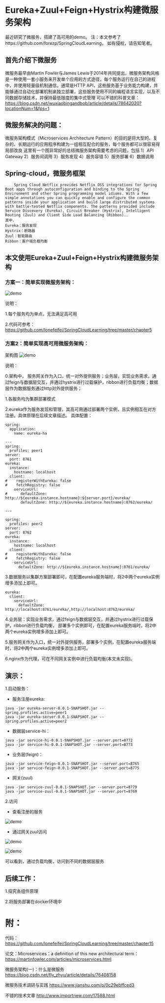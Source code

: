 # Eureka+Zuul+Feign+Hystrix构建微服务架构

最近研究了微服务，搭建了高可用的demo。
注：本文参考了https://github.com/forezp/SpringCloudLearning， 如有侵权，请告知笔者。

## 首先介绍下微服务
   微服务最早由Martin Fowler与James Lewis于2014年共同提出，微服务架构风格是一种使用一套小服务来开发单个应用的方式途径，每个服务运行在自己的进程中，并使用轻量级机制通信，通常是HTTP API，这些服务基于业务能力构建，并能够通过自动化部署机制来独立部署，这些服务使用不同的编程语言实现，以及不同数据存储技术，并保持最低限度的集中式管理
   可以不错的科普文章： https://blog.csdn.net/wuxiaobingandbob/article/details/78642020?locationNum=1&fps=1

## 微服务解决的问题：
    
   微服务架构模式（Microservices Architecture Pattern）的目的是将大型的、复杂的、长期运行的应用程序构建为一组相互配合的服务，每个服务都可以很容易得局部改良
    这里有一个图非常好的总结微服务架构需要考虑的问题，包括
    1）API Gateway
    2）服务间调用
    3）服务发现
    4）服务容错
    5）服务部署
    6）数据调用

## Spring-cloud，微服务框架
        Spring Cloud Netflix provides Netflix OSS integrations for Spring Boot apps through autoconfiguration and binding to the Spring Environment and other Spring programming model idioms. With a few simple annotations you can quickly enable and configure the common patterns inside your application and build large distributed systems with battle-tested Netflix components. The patterns provided include Service Discovery (Eureka), Circuit Breaker (Hystrix), Intelligent Routing (Zuul) and Client Side Load Balancing (Ribbon).. 
    其中，
    Eureka：服务发现 
    Hystrix：断路器 
    Zuul：智能路由 
    Ribbon：客户端负载均衡

## 本文使用Eureka+Zuul+Feign+Hystrix构建微服务架构

### 方案一：简单实现微服务架构：
![demo](https://github.com/lonefeifei/SpringCloudLearning/blob/master/chapter15/demo1.png)

说明：

1.每个服务均为单点，无法满足高可用

2.代码可参考：https://github.com/lonefeifei/SpringCloudLearning/tree/master/chapter5

### 方案2：简单实现高可用微服务架构：
架构图
![demo](https://github.com/lonefeifei/SpringCloudLearning/blob/master/chapter15/demo2.png)

说明：

0.架构中， 服务网关作为入口，统一对外提供服务；业务层，实现业务需求，通过feign与数据层交互，并通过hystrix进行过载保护，ribbon进行负载均衡；数据层作为数据服务通过http对外提供服务；

1.各服务均为集群部署模式

2.eureka作为服务发现和管理，其高可用通过部署两个实例，且实例相互在对方注册。具体原理在后续文章描述。
具体配置：

```
spring:
  application:
    name: eureka-ha

---
spring:
  profiles: peer1
server:
  port: 8761
eureka:
  instance:
    hostname: localhost
  client:
#    registerWithEureka: false
#    fetchRegistry: false
    serviceUrl:
#      defaultZone: http://${eureka.instance.hostname}:${server.port}/eureka/
       defaultZone: http://${eureka.instance.hostname}:8762/eureka/

---

spring:
  profiles: peer2
server:
  port: 8762
eureka:
  instance:
    hostname: localhost
  client:
#    registerWithEureka: false
#    fetchRegistry: false
    serviceUrl:
      defaultZone: http://${eureka.instance.hostname}:8761/eureka/
```

3.数据服务以集群方案部署即可，在配置eureka服务端时，将2中两个eureka实例增多添加上即可。

```
eureka:
  client:
    serviceUrl:
      defaultZone: http://localhost:8761/eureka/,http://localhost:8762/eureka/
```
4.业务层：实现业务需求，通过feign与数据层交互，并通过hystrix进行过载保护，ribbon进行负载均衡， 部署多个实例即可，在配置eureka服务端时，将2中两个eureka实例增多添加上即可。

5.服务网关作为入口，统一对外提供服务，部署多个实例，在配置eureka服务端时，将2中两个eureka实例增多添加上即可。

6.nginx作为代理，可在不同网关实例中进行负载均衡(本文未实现)。

## 演示：
1.启动服务：

* 服务注册eureka:

```
java -jar eureka-server-0.0.1-SNAPSHOT.jar --spring.profiles.active=peer1
java -jar eureka-server-0.0.1-SNAPSHOT.jar --spring.profiles.active=peer2
```

* 数据层service-hi：

```
java -jar service-hi-0.0.1-SNAPSHOT.jar --server.port=8772
java -jar service-hi-0.0.1-SNAPSHOT.jar --server.port=8773
```

* 业务层(feign)：

```
java -jar service-feign-0.0.1-SNAPSHOT.jar --server.port=8765
java -jar service-feign-0.0.1-SNAPSHOT.jar --server.port=8775
```

* 网关(zuul)

```
java -jar service-zuul-0.0.1-SNAPSHOT.jar --server.port=8779
java -jar service-zuul-0.0.1-SNAPSHOT.jar --server.port=8769
```

2.访问

* 查看注册的服务

![demo](https://github.com/lonefeifei/SpringCloudLearning/blob/master/chapter15/euraka.png)

* 通过网关zuul访问

![demo](https://github.com/lonefeifei/SpringCloudLearning/blob/master/chapter15/zuul1.png)

![demo](https://github.com/lonefeifei/SpringCloudLearning/blob/master/chapter15/zuul2.png)

可以看到，通过负载均衡，访问到不同的数据层服务



## 后续工作：

1.探究各组件原理

2.将服务部署在docker环境中

# 附：
代码：https://github.com/lonefeifei/SpringCloudLearning/tree/master/chapter15

论文：Microservices：a definition of this new 
architectural term：https://martinfowler.com/articles/microservices.html

微服务架构(一)：什么是微服务
https://blog.csdn.net/fly_zhyu/article/details/76408158

微服务技术调研与实践
https://www.jianshu.com/p/0c29ebffced3

不错的技术文章
http://www.importnew.com/17588.html



